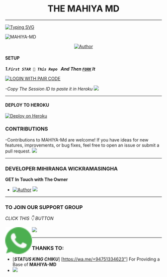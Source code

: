 <h1 align="center"> THE MAHIYA MD  </h1>
<p align="center">  
  
***
  
<a href="https://git.io/typing-svg"><img src="https://readme-typing-svg.demolab.com?font=Black+Ops+One&size=50&pause=1000&color=1BAFBAFF&center=true&width=910&height=100&lines=THANKS FOR CHOOSING +MAHIYA-MD;MULTI+DEVICE+WHATSAPP+BOT;CREATED+BY+MAHIYA+BOY;RELEASED+5.6.2024" alt="Typing SVG" /></a>
  </p>
    <img alt="MAHIYA-MD" width="700" height="300" src="https://telegra.ph/file/fe050337ca308d395301f.jpg">
<p align="center">
<p align="center">
<a href="https://github.com/newtonwwmp/MAHIYA-Md"><img title="Author" src="https://img.shields.io/badge/MAHIYA_MD-black?style=for-the-badge&logo=github"></a>
<p/>


#### SETUP 

***1.`First STAR 🌟 This Repo ` And Then [`FORK`](https://github.com/newtonwwmp/MAHIYA-MD) It*** 


<a href="https://dexter-md.onrender.com/"><img src="https://img.shields.io/badge/LOGIN%20WITH-PAIR%20CODE-red" alt="LOGIN WITH PAIR CODE" width="250"></a>

*-Copy The Session ID to paste it in Heroku*
<a><img src='https://i.imgur.com/LyHic3i.gif'/></a>

***

#### DEPLOY TO HEROKU 
 [![Deploy on Heroku](https://www.herokucdn.com/deploy/button.svg)](https://dashboard.heroku.com/new?template=https://github.com/newtonwwmp/MAHIYA-MD/)


### CONTRIBUTIONS 
-Contributions to MAHIYA-Md are welcome! If you have ideas for new features, improvements, or bug fixes, feel free to open an issue or submit a pull request.
<a><img src='https://i.imgur.com/LyHic3i.gif'/></a>

***
### DEVELOPER:MIHIRANGA WICKRAMASINGHA
**GET In Touch with The Owner**
- <a href="https://wa.me/+94715450089"><img title="Author" src="https://img.shields.io/badge/ON WHATSAPP-black?style=for-the-badge&logo=WhatsApp"></a>
<a><img src='https://i.imgur.com/LyHic3i.gif'/></a>

***

### TO JOIN OUR SUPPORT GROUP 


*CLICK THIS 👇 BUTTON* <p align="centre">
  <a href="https://chat.whatsapp.com/IH4xWuVTGpf7ibfzC3h6LM">
    <img align="left" alt="SIEGRIN | Whastapp" width="86px" src="https://raw.githubusercontent.com/PikaBotz/My_Personal_Space/main/Images/AnyaBot_pics/Anya_v2/Whatsapp.svg" />
  

   
   <a><img src='https://i.imgur.com/LyHic3i.gif'/></a>

***
### THANKS TO:
- [***STATUS KING CHIKU***] [https://wa.me/+94751334623"] For Providing a Base of **MAHIYA-MD**
- <a><img src='https://i.imgur.com/LyHic3i.gif'/></a>

